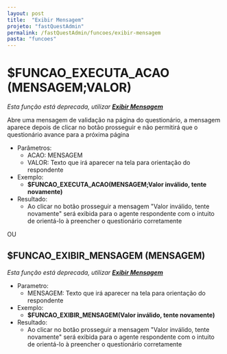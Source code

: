 ```yaml
---
layout: post
title:  "Exibir Mensagem"
projeto: "fastQuestAdmin"
permalink: /fastQuestAdmin/funcoes/exibir-mensagem
pasta: "funcoes"
---
```

# $FUNCAO_EXECUTA_ACAO (MENSAGEM;VALOR)
*Esta função está deprecada, utilizar **<a href="/fastQuestAdmin/funcoesv2/exibirMensagem">Exibir Mensagem</a>***

Abre uma mensagem de validação na página do questionário, a mensagem aparece depois de clicar no botão prosseguir e não permitirá que o questionário avance para a próxima página

- Parâmetros: 
    - ACAO: MENSAGEM
    - VALOR: Texto que irá aparecer na tela para orientação do respondente
- Exemplo:
    - **$FUNCAO_EXECUTA_ACAO(MENSAGEM;Valor inválido, tente novamente)**
- Resultado:
    - Ao clicar no botão prosseguir a mensagem "Valor inválido, tente novamente" será exibida para o agente respondente com o intuito de orientá-lo à preencher o questionário corretamente

OU

## $FUNCAO_EXIBIR_MENSAGEM (MENSAGEM)
*Esta função está deprecada, utilizar **<a href="/fastQuestAdmin/funcoesv2/exibirMensagem">Exibir Mensagem</a>***

- Parametro:
    - MENSAGEM: Texto que irá aparecer na tela para orientação do respondente
- Exemplo:
    - **$FUNCAO_EXIBIR_MENSAGEM(Valor inválido, tente novamente)**
- Resultado:
    - Ao clicar no botão prosseguir a mensagem "Valor inválido, tente novamente" será exibida para o agente respondente com o intuito de orientá-lo à preencher o questionário corretamente
